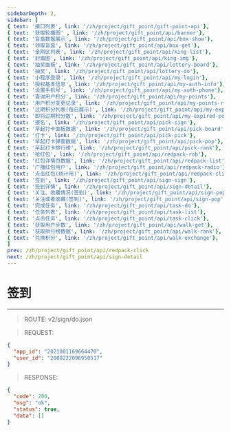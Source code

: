 ```yaml
---
sidebarDepth: 2,
sidebar: [
{ text: '接口列表', link: '/zh/project/gift_point/gift-point-api'},
{ text: '获取轮播图' , link: '/zh/project/gift_point/api/banner'},
{ text: '盲盒数据展示', link: '/zh/project/gift_point/api/box-show'},
{ text: '领取盲盒', link: '/zh/project/gift_point/api/box-get'},
{ text: '金刚区列表', link: '/zh/project/gift_point/api/king-list'},
{ text: '封面图', link: '/zh/project/gift_point/api/king-img'},
{ text: '抽奖面板', link: '/zh/project/gift_point/api/lottery-board'},
{ text: '抽奖', link: '/zh/project/gift_point/api/lottery-do'},
{ text: '小程序登录', link: '/zh/project/gift_point/api/my-login'},
{ text: '授权基本信息', link: '/zh/project/gift_point/api/my-auth-info'},
{ text: '设置手机号', link: '/zh/project/gift_point/api/my-auth-phone'},
{ text: '查询用户积分', link: '/zh/project/gift_point/api/my-points'},
{ text: '用户积分变更记录', link: '/zh/project/gift_point/api/my-points-record'},
{ text: '过期积分列表(每日展示)', link: '/zh/project/gift_point/api/my-expired-list'},
{ text: '即将过期积分数', link: '/zh/project/gift_point/api/my-expired-points'},
{ text: '报名', link: '/zh/project/gift_point/api/pick-sign'},
{ text: '早起打卡面板数据', link: '/zh/project/gift_point/api/pick-board'},
{ text: '打卡', link: '/zh/project/gift_point/api/pick-pick'},
{ text: '早起打卡弹窗数据', link: '/zh/project/gift_point/api/pick-pop'},
{ text: '早起打卡排行榜', link: '/zh/project/gift_point/api/pick-rank'},
{ text: '抢红包', link: '/zh/project/gift_point/api/redpack-rob'},
{ text: '红包详情页数据', link: '/zh/project/gift_point/api/redpack-list'},
{ text: '广播红包用户', link: '/zh/project/gift_point/api/redpack-radio'},
{ text: '点击红包(统计用)', link: '/zh/project/gift_point/api/redpack-click'},
{ text: '签到', link: '/zh/project/gift_point/api/sign-sign'},
{ text: '签到详情', link: '/zh/project/gift_point/api/sign-detail'},
{ text: '关注、收藏情况(签到)', link: '/zh/project/gift_point/api/sign-pop-info'},
{ text: '关注或者收藏(签到)', link: '/zh/project/gift_point/api/sign-pop'},
{ text: '完成任务', link: '/zh/project/gift_point/api/task-do'},
{ text: '任务列表', link: '/zh/project/gift_point/api/task-list'},
{ text: '点击任务', link: '/zh/project/gift_point/api/task-click'},
{ text: '获取用户步数', link: '/zh/project/gift_point/api/walk-get'},
{ text: '获取排行榜数据', link: '/zh/project/gift_point/api/walk-rank'},
{ text: '兑换积分', link: '/zh/project/gift_point/api/walk-exchange'},
]
prev: /zh/project/gift_point/api/redpack-click
next: /zh/project/gift_point/api/sign-detail
---
```


# 签到

---

> ROUTE: v2/sign/do.json

> REQUEST:
```json
{
  "app_id": "2021001169664470",
  "user_id": "2088222096950517"
}
```

> RESPONSE:

```json
{
  "code": 200,
  "msg": "ok",
  "status": true,
  "data": []
}
```